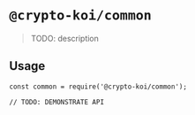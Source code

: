 # `@crypto-koi/common`

> TODO: description

## Usage

```
const common = require('@crypto-koi/common');

// TODO: DEMONSTRATE API
```
